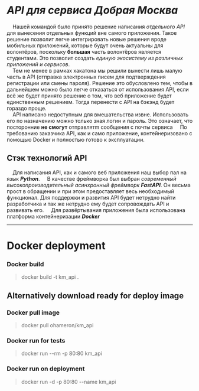 # ***API для сервиса Добрая Москва***

&nbsp;&nbsp;&nbsp;&nbsp;Нашей командой было принято решение написания *отдельного API* для вынесения отдельных функций вне самого приложения. Такое решение позволит легче интегрировать новые решения вроде мобильных приложений, которые будут очень актуальны для волонтёров, поскольку **большая** часть волонтёров является студентами. Это позволит создать *единую экосистему из различных приложений и сервисов*.  
&nbsp;&nbsp;&nbsp;&nbsp;Тем не менее в рамках хакатона мы решили вынести лишь малую часть в API (отправка электронных писем для подтверждения регистрации или смены пароля). Решение это обусловлено тем, чтобы в дальнейшем можно было легче отказаться от использования API, если всё же будет принято решение о том, что веб приложение будет единственным решением. Тогда перенести с API на бэкэнд будет гораздо проще.  
&nbsp;&nbsp;&nbsp;&nbsp;API написано недоступным для вмешательства извне. Использовать его по назначению можно только зная логин и пароль. Это означает, что посторонние **не смогут** отправлятm сообщения с почты сервиса
&nbsp;&nbsp;&nbsp;&nbsp;По требованию заказчика API, как и само приложение, контейнеризовано c помощью Docker и полностью готово к эксплуатации.

## **Стэк технологий API**
&nbsp;&nbsp;&nbsp;&nbsp;Для написания API, как и самого веб приложения наш выбор пал на язык ***Python***.
&nbsp;&nbsp;&nbsp;&nbsp;В качестве фреймворка был выбран *современный высокопроизводительный асинхронный фреймворк* ***FastAPI***. Он весьма прост в обращении и при этом предоставляет весь необходимый функционал. Для поддержки и развития API будет нетрудно найти разработчика и так же нетрудно ему будет сопровождать API и развивать его.
&nbsp;&nbsp;&nbsp;&nbsp;Для развёртывания приложения была использована платформа контейнеризации ***Docker***

---

# **Docker deployment**
### Docker build
> docker build -t km_api .

## Alternatively download ready for deploy image 
### Docker pull image
> docker pull ohameron/km_api

### Docker run for tests
> docker run --rm -p 80:80 km_api

### Docker run on deployment
> docker run -d -p 80:80 --name km_api